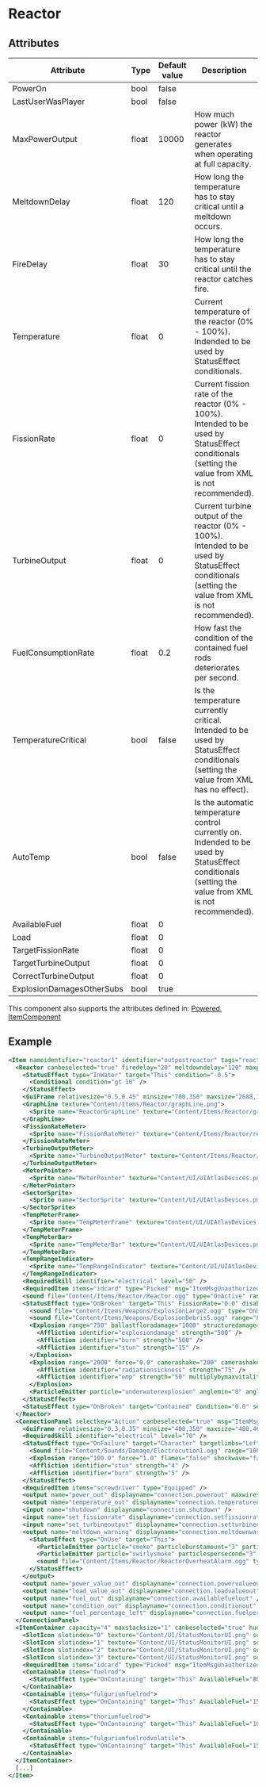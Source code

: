 # Reactor


## Attributes

| Attribute                 | Type  | Default value | Description                                                                                                                                          |
|---------------------------|-------|---------------|------------------------------------------------------------------------------------------------------------------------------------------------------|
| PowerOn                   | bool  | false         |                                                                                                                                                      |
| LastUserWasPlayer         | bool  | false         |                                                                                                                                                      |
| MaxPowerOutput            | float | 10000         | How much power (kW) the reactor generates when operating at full capacity.                                                                           |
| MeltdownDelay             | float | 120           | How long the temperature has to stay critical until a meltdown occurs.                                                                               |
| FireDelay                 | float | 30            | How long the temperature has to stay critical until the reactor catches fire.                                                                        |
| Temperature               | float | 0             | Current temperature of the reactor (0% - 100%). Indended to be used by StatusEffect conditionals.                                                    |
| FissionRate               | float | 0             | Current fission rate of the reactor (0% - 100%). Intended to be used by StatusEffect conditionals (setting the value from XML is not recommended).   |
| TurbineOutput             | float | 0             | Current turbine output of the reactor (0% - 100%). Intended to be used by StatusEffect conditionals (setting the value from XML is not recommended). |
| FuelConsumptionRate       | float | 0.2           | How fast the condition of the contained fuel rods deteriorates per second.                                                                           |
| TemperatureCritical       | bool  | false         | Is the temperature currently critical. Intended to be used by StatusEffect conditionals (setting the value from XML has no effect).                  |
| AutoTemp                  | bool  | false         | Is the automatic temperature control currently on. Indended to be used by StatusEffect conditionals (setting the value from XML is not recommended). |
| AvailableFuel             | float | 0             |                                                                                                                                                      |
| Load                      | float | 0             |                                                                                                                                                      |
| TargetFissionRate         | float | 0             |                                                                                                                                                      |
| TargetTurbineOutput       | float | 0             |                                                                                                                                                      |
| CorrectTurbineOutput      | float | 0             |                                                                                                                                                      |
| ExplosionDamagesOtherSubs | bool  | true          |                                                                                                                                                      |

This component also supports the attributes defined in: [Powered](Powered.md), [ItemComponent](ItemComponent.md)


## Example
```xml
<Item nameidentifier="reactor1" identifier="outpostreactor" tags="reactor" type="Reactor" linkable="true" category="Machine" damagedbyexplosions="true" scale="0.5" explosiondamagemultiplier="0.2">
  <Reactor canbeselected="true" firedelay="20" meltdowndelay="120" maxpoweroutput="20000" fuelconsumptionrate="0.2" vulnerabletoemp="false" msg="ItemMsgInteractSelect">
    <StatusEffect type="InWater" target="This" condition="-0.5">
      <Conditional condition="gt 10" />
    </StatusEffect>
    <GuiFrame relativesize="0.5,0.45" minsize="700,350" maxsize="2688,1166" anchor="Center" relativeoffset="0.1,0" style="ItemUI" />
    <GraphLine texture="Content/Items/Reactor/graphLine.png">
      <Sprite name="ReactorGraphLine" texture="Content/Items/Reactor/graphLine.png" sourcerect="0,0,32,32" />
    </GraphLine>
    <FissionRateMeter>
      <Sprite name="FissionRateMeter" texture="Content/Items/Reactor/reactor.png" sourcerect="544,770,441,240" origin="0.5,1" />
    </FissionRateMeter>
    <TurbineOutputMeter>
      <Sprite name="TurbineOutputMeter" texture="Content/Items/Reactor/reactor.png" sourcerect="544,770,441,240" origin="0.5,1" />
    </TurbineOutputMeter>
    <MeterPointer>
      <Sprite name="MeterPointer" texture="Content/UI/UIAtlasDevices.png" sourcerect="938,846,31,167 " origin="0.5,0.9" />
    </MeterPointer>
    <SectorSprite>
      <Sprite name="SectorSprite" texture="Content/UI/UIAtlasDevices.png" sourcerect="769,326,238,455" origin="0.95,0.5" />
    </SectorSprite>
    <TempMeterFrame>
      <Sprite name="TempMeterFrame" texture="Content/UI/UIAtlasDevices.png" sourcerect="92,517,59,265" origin="0,0" size="0.5,1" />
    </TempMeterFrame>
    <TempMeterBar>
      <Sprite name="TempMeterBar" texture="Content/UI/UIAtlasDevices.png" sourcerect="270,414,106,47" origin="0.5,0" />
    </TempMeterBar>
    <TempRangeIndicator>
      <Sprite name="TempRangeIndicator" texture="Content/UI/UIAtlasDevices.png" sourcerect="31,614,52,25" origin="0.5,0.5" size="0.6,0.6" />
    </TempRangeIndicator>
    <RequiredSkill identifier="electrical" level="50" />
    <RequiredItem items="idcard" type="Picked" msg="ItemMsgUnauthorizedAccess" ignoreineditor="true" />
    <sound file="Content/Items/Reactor/Reactor.ogg" type="OnActive" range="2000.0" volumeproperty="FissionRate" volume="0.02" loop="true" />
    <StatusEffect type="OnBroken" target="This" FissionRate="0.0" disabledeltatime="true">
      <sound file="Content/Items/Weapons/ExplosionLarge2.ogg" type="OnUse" volume="10" selectionmode="Random" range="50000" dontmuffle="true" />
      <sound file="Content/Items/Weapons/ExplosionDebris5.ogg" range="8000" />
      <Explosion range="750" ballastfloradamage="1000" structuredamage="300" itemdamage="500" force="25.0" camerashake="0" flashrange="10000" flashduration="5.0" screencolor="255,255,255,255" screencolorrange="5000" screencolorduration="3.0" decal="explosion" decalsize="1">
        <Affliction identifier="explosiondamage" strength="500" />
        <Affliction identifier="burn" strength="500" />
        <Affliction identifier="stun" strength="15" />
      </Explosion>
      <Explosion range="2000" force="0.0" camerashake="200" camerashakerange="50000" showEffects="false" empstrength="1.25" applyfireeffects="false" ignorecover="true">
        <Affliction identifier="radiationsickness" strength="75" />
        <Affliction identifier="emp" strength="50" multiplybymaxvitality="true" />
      </Explosion>
      <ParticleEmitter particle="underwaterexplosion" anglemin="0" anglemax="360" particleamount="3" velocitymin="0" velocitymax="0" scalemin="15" scalemax="15" />
    </StatusEffect>
    <StatusEffect type="OnBroken" target="Contained" Condition="0.0" setvalue="true" />
  </Reactor>
  <ConnectionPanel selectkey="Action" canbeselected="true" msg="ItemMsgRewireScrewdriver" hudpriority="10">
    <GuiFrame relativesize="0.3,0.35" minsize="400,350" maxsize="480,460" anchor="Center" style="ConnectionPanel" />
    <RequiredSkill identifier="electrical" level="70" />
    <StatusEffect type="OnFailure" target="Character" targetlimbs="LeftHand,RightHand" AllowWhenBroken="true">
      <Sound file="Content/Sounds/Damage/Electrocution1.ogg" range="1000" />
      <Explosion range="100.0" force="1.0" flames="false" shockwave="false" sparks="true" underwaterbubble="false" />
      <Affliction identifier="stun" strength="4" />
      <Affliction identifier="burn" strength="5" />
    </StatusEffect>
    <RequiredItem items="screwdriver" type="Equipped" />
    <output name="power_out" displayname="connection.powerout" maxwires="1" />
    <output name="temperature_out" displayname="connection.temperatureout" />
    <input name="shutdown" displayname="connection.shutdown" />
    <input name="set_fissionrate" displayname="connection.setfissionrate" />
    <input name="set_turbineoutput" displayname="connection.setturbineoutput" />
    <output name="meltdown_warning" displayname="connection.meltdownwarning">
      <StatusEffect type="OnUse" target="This">
        <ParticleEmitter particle="smoke" particleburstamount="3" particleburstinterval="0.5" particlespersecond="2" scalemin="1" scalemax="2.5" anglemin="0" anglemax="359" velocitymin="-50" velocitymax="50" mincondition="15.0" maxcondition="50.0" />
        <ParticleEmitter particle="swirlysmoke" particlespersecond="3" scalemin="1" scalemax="2" anglemin="0" anglemax="360" velocitymin="0" velocitymax="10" />
        <sound file="Content/Items/Reactor/ReactorOverheatAlarm.ogg" type="OnUse" range="10000.0" loop="true" volume="1.0" />
      </StatusEffect>
    </output>
    <output name="power_value_out" displayname="connection.powervalueout" />
    <output name="load_value_out" displayname="connection.loadvalueout" />
    <output name="fuel_out" displayname="connection.availablefuelout" />
    <output name="condition_out" displayname="connection.conditionout" />
    <output name="fuel_percentage_left" displayname="connection.fuelpercentageout" />
  </ConnectionPanel>
  <ItemContainer capacity="4" maxstacksize="1" canbeselected="true" hudpos="0.5,0.15" slotsperrow="1" uilabel="FuelRods">
    <SlotIcon slotindex="0" texture="Content/UI/StatusMonitorUI.png" sourcerect="192,448,64,64" origin="0.5,0.5" />
    <SlotIcon slotindex="1" texture="Content/UI/StatusMonitorUI.png" sourcerect="192,448,64,64" origin="0.5,0.5" />
    <SlotIcon slotindex="2" texture="Content/UI/StatusMonitorUI.png" sourcerect="192,448,64,64" origin="0.5,0.5" />
    <SlotIcon slotindex="3" texture="Content/UI/StatusMonitorUI.png" sourcerect="192,448,64,64" origin="0.5,0.5" />
    <RequiredItem items="idcard" type="Picked" msg="ItemMsgUnauthorizedAccess" ignoreineditor="true" />
    <Containable items="fuelrod">
      <StatusEffect type="OnContaining" target="This" AvailableFuel="80.0" disabledeltatime="true" />
    </Containable>
    <Containable items="fulguriumfuelrod">
      <StatusEffect type="OnContaining" target="This" AvailableFuel="150.0" disabledeltatime="true" />
    </Containable>
    <Containable items="thoriumfuelrod">
      <StatusEffect type="OnContaining" target="This" AvailableFuel="100.0" disabledeltatime="true" />
    </Containable>
    <Containable items="fulguriumfuelrodvolatile">
      <StatusEffect type="OnContaining" target="This" AvailableFuel="150.0" disabledeltatime="true" />
    </Containable>
  </ItemContainer>
  [...]
</Item>
```


